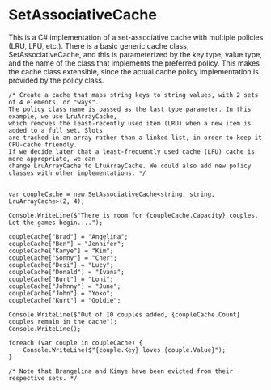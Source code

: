 # SetAssociativeCache
This is a C# implementation of a set-associative cache with multiple policies (LRU, LFU, etc.). There is a basic generic cache class, 
SetAssociativeCache, and this is parameterized by the key type, value type, and the name of the class that implements the preferred policy. 
This makes the cache class extensible, since the actual cache policy implementation is provided by the policy class.

    /* Create a cache that maps string keys to string values, with 2 sets of 4 elements, or "ways". 
    The policy class name is passed as the last type parameter. In this example, we use LruArrayCache, 
    which removes the least-recently used item (LRU) when a new item is added to a full set. Slots 
    are tracked in an array rather than a linked list, in order to keep it CPU-cache friendly. 
    If we decide later that a least-frequently used cache (LFU) cache is more appropriate, we can 
    change LruArrayCache to LfuArrayCache. We could also add new policy classes with other implementations. */
    

    var coupleCache = new SetAssociativeCache<string, string, LruArrayCache>(2, 4);

    Console.WriteLine($"There is room for {coupleCache.Capacity} couples. Let the games begin....");

    coupleCache["Brad"] = "Angelina";
    coupleCache["Ben"] = "Jennifer";
    coupleCache["Kanye"] = "Kim";
    coupleCache["Sonny"] = "Cher";
    coupleCache["Desi"] = "Lucy";
    coupleCache["Donald"] = "Ivana";
    coupleCache["Burt"] = "Loni";
    coupleCache["Johnny"] = "June";
    coupleCache["John"] = "Yoko";
    coupleCache["Kurt"] = "Goldie";

    Console.WriteLine($"Out of 10 couples added, {coupleCache.Count} couples remain in the cache");
    Console.WriteLine();

    foreach (var couple in coupleCache) {
        Console.WriteLine($"{couple.Key} loves {couple.Value}");
    }

    /* Note that Brangelina and Kimye have been evicted from their respective sets. */
